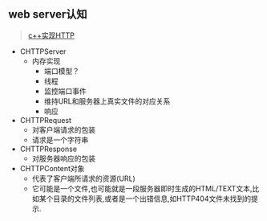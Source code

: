 ## web server认知
> [c++实现HTTP](https://blog.csdn.net/querw/article/details/6593328)
- CHTTPServer
  - 内存实现
    - 端口模型？
    - 线程
    - 监控端口事件
    - 维持URL和服务器上真实文件的对应关系
    - 响应
- CHTTPRequest
  - 对客户端请求的包装
  - 请求是一个字符串
- CHTTPResponse
  - 对服务器响应的包装
- CHTTPContent对象
  - 代表了客户端所请求的资源(URL)
  - 它可能是一个文件,也可能就是一段服务器即时生成的HTML/TEXT文本,比如某个目录的文件列表,或者是一个出错信息,如HTTP404文件未找到的提示.
